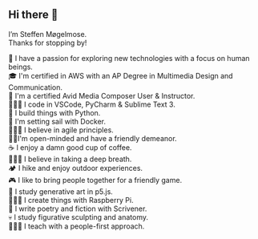## Hi there 👋
I’m Steffen Møgelmose.\
Thanks for stopping by!

🧠 I have a passion for exploring new technologies with a focus on human beings.\
🎓 I'm certified in AWS with an AP Degree in Multimedia Design and Communication.\
🎥 I'm a certified Avid Media Composer User & Instructor.\
👨🏻‍💻 I code in VSCode, PyCharm & Sublime Text 3.\
🐍 I build things with Python.\
🐳 I'm setting sail with Docker.\
🧗🏻‍♂️ I believe in agile principles.\
🧔🏻‍ I'm open-minded and have a friendly demeanor.\
☕️ I enjoy a damn good cup of coffee.\
🧘🏻‍♂️ I believe in taking a deep breath.\
🏕 I hike and enjoy outdoor experiences.\
🎮 I like to bring people together for a friendly game.\
🦄 I study generative art in p5.js.\
👨🏻‍🏭 I create things with Raspberry Pi.\
📝 I write poetry and fiction with Scrivener.\
💀 I study figurative sculpting and anatomy.\
👨🏻‍🏫 I teach with a people-first approach.
<!--
**smogelmose/smogelmose** is a ✨ _special_ ✨ repository because its `README.md` (this file) appears on your GitHub profile.

Here are some ideas to get you started:

- 🔭 I’m currently working on ...
- 🌱 I’m currently learning ...
- 👯 I’m looking to collaborate on ...
- 🤔 I’m looking for help with ...
- 💬 Ask me about ...
- 📫 How to reach me: ...
- 😄 Pronouns: ...
- ⚡ Fun fact: ...
-->
